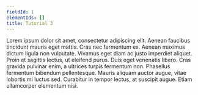 ```yaml
---
fieldId: 1
elementIds: []
title: Tutorial 3
---
```


Lorem ipsum dolor sit amet, consectetur adipiscing elit. Aenean faucibus tincidunt mauris eget mattis. Cras nec fermentum ex. Aenean maximus dictum ligula non vulputate. Vivamus eget diam ac justo imperdiet aliquet. Proin et sagittis lectus, ut eleifend purus. Duis eget venenatis libero. Cras gravida pulvinar enim, a ultrices turpis fermentum non. Phasellus fermentum bibendum pellentesque. Mauris aliquam auctor augue, vitae lobortis mi luctus sed. Curabitur in tempor lectus, at suscipit augue. Etiam ullamcorper elementum nisi.
